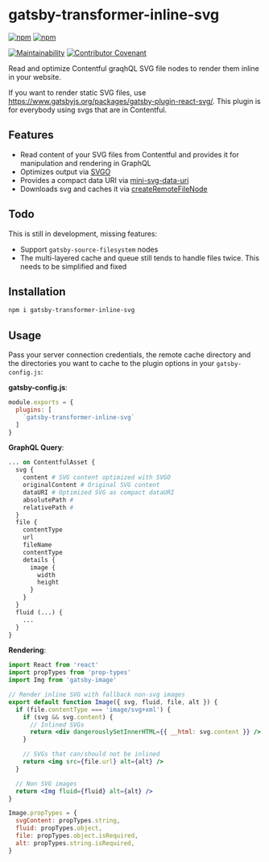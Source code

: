 # gatsby-transformer-inline-svg

[![npm](https://img.shields.io/npm/v/gatsby-transformer-inline-svg.svg?label=npm@latest)](https://www.npmjs.com/package/gatsby-transformer-inline-svg)
[![npm](https://img.shields.io/npm/dm/gatsby-transformer-inline-svg.svg)](https://www.npmjs.com/package/gatsby-transformer-inline-svg)

[![Maintainability](https://api.codeclimate.com/v1/badges/fc81fa5e535561c0a6ff/maintainability)](https://codeclimate.com/github/axe312ger/gatsby-transformer-inline-svg/maintainability)
[![Contributor Covenant](https://img.shields.io/badge/Contributor%20Covenant-v1.4%20adopted-ff69b4.svg)](CODE_OF_CONDUCT.md)

Read and optimize Contentful graqhQL SVG file nodes to render them inline in your website.

If you want to render static SVG files, use https://www.gatsbyjs.org/packages/gatsby-plugin-react-svg/. This plugin is for everybody using svgs that are in Contentful.

## Features

* Read content of your SVG files from Contentful and provides it for manipulation and rendering in GraphQL
* Optimizes output via [SVGO](https://github.com/svg/svgo)
* Provides a compact data URI via [mini-svg-data-uri](https://github.com/tigt/mini-svg-data-uri)
* Downloads svg and caches it via [createRemoteFileNode](https://github.com/gatsbyjs/gatsby/tree/master/packages/gatsby-source-filesystem#createremotefilenode)


## Todo

This is still in development, missing features:

* Support `gatsby-source-filesystem` nodes
* The multi-layered cache and queue still tends to handle files twice. This needs to be simplified and fixed

## Installation

```sh
npm i gatsby-transformer-inline-svg
```

## Usage

Pass your server connection credentials, the remote cache directory and the directories you want to cache to the plugin options in your `gatsby-config.js`:

**gatsby-config.js**:

```js
module.exports = {
  plugins: [
    `gatsby-transformer-inline-svg`
  ]
}
```


**GraphQL Query**:
```graphql
... on ContentfulAsset {
  svg {
    content # SVG content optimized with SVGO
    originalContent # Original SVG content
    dataURI # Optimized SVG as compact dataURI
    absolutePath #
    relativePath #
  }
  file {
    contentType
    url
    fileName
    contentType
    details {
      image {
        width
        height
      }
    }
  }
  fluid (...) {
    ...
  }
}
```



**Rendering**:
```jsx
import React from 'react'
import propTypes from 'prop-types'
import Img from 'gatsby-image'

// Render inline SVG with fallback non-svg images
export default function Image({ svg, fluid, file, alt }) {
  if (file.contentType === 'image/svg+xml') {
    if (svg && svg.content) {
      // Inlined SVGs
      return <div dangerouslySetInnerHTML={{ __html: svg.content }} />
    }

    // SVGs that can/should not be inlined
    return <img src={file.url} alt={alt} />
  }

  // Non SVG images
  return <Img fluid={fluid} alt={alt} />
}

Image.propTypes = {
  svgContent: propTypes.string,
  fluid: propTypes.object,
  file: propTypes.object.isRequired,
  alt: propTypes.string.isRequired,
}
```
